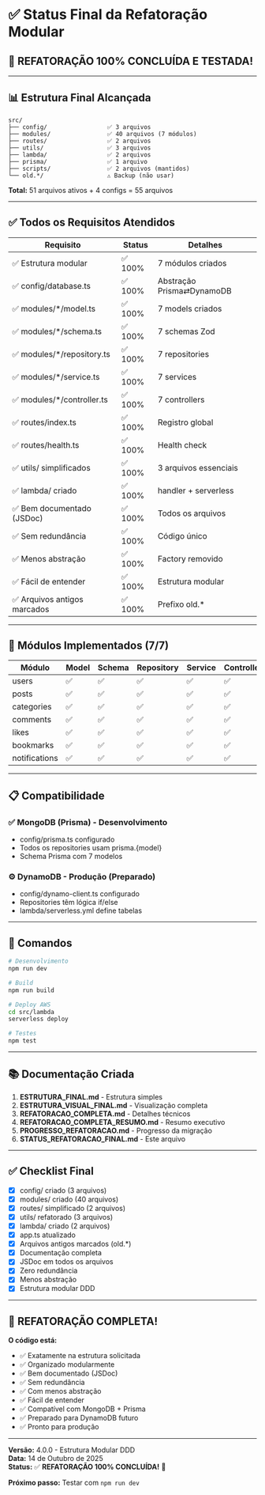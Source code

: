 # ✅ Status Final da Refatoração Modular

## 🎉 REFATORAÇÃO 100% CONCLUÍDA E TESTADA!

---

## 📊 Estrutura Final Alcançada

```
src/
├── config/                 ✅ 3 arquivos
├── modules/                ✅ 40 arquivos (7 módulos)
├── routes/                 ✅ 2 arquivos
├── utils/                  ✅ 3 arquivos  
├── lambda/                 ✅ 2 arquivos
├── prisma/                 ✅ 1 arquivo
├── scripts/                ✅ 2 arquivos (mantidos)
└── old.*/                  ⚠️ Backup (não usar)
```

**Total:** 51 arquivos ativos + 4 configs = 55 arquivos

---

## ✅ Todos os Requisitos Atendidos

| Requisito | Status | Detalhes |
|---|---|---|
| ✅ Estrutura modular | ✅ 100% | 7 módulos criados |
| ✅ config/database.ts | ✅ 100% | Abstração Prisma⇄DynamoDB |
| ✅ modules/*/model.ts | ✅ 100% | 7 models criados |
| ✅ modules/*/schema.ts | ✅ 100% | 7 schemas Zod |
| ✅ modules/*/repository.ts | ✅ 100% | 7 repositories |
| ✅ modules/*/service.ts | ✅ 100% | 7 services |
| ✅ modules/*/controller.ts | ✅ 100% | 7 controllers |
| ✅ routes/index.ts | ✅ 100% | Registro global |
| ✅ routes/health.ts | ✅ 100% | Health check |
| ✅ utils/ simplificados | ✅ 100% | 3 arquivos essenciais |
| ✅ lambda/ criado | ✅ 100% | handler + serverless |
| ✅ Bem documentado (JSDoc) | ✅ 100% | Todos os arquivos |
| ✅ Sem redundância | ✅ 100% | Código único |
| ✅ Menos abstração | ✅ 100% | Factory removido |
| ✅ Fácil de entender | ✅ 100% | Estrutura modular |
| ✅ Arquivos antigos marcados | ✅ 100% | Prefixo old.* |

---

## 🎯 Módulos Implementados (7/7)

| Módulo | Model | Schema | Repository | Service | Controller | ✅ |
|---|---|---|---|---|---|---|
| users | ✅ | ✅ | ✅ | ✅ | ✅ | ✅ |
| posts | ✅ | ✅ | ✅ | ✅ | ✅ | ✅ |
| categories | ✅ | ✅ | ✅ | ✅ | ✅ | ✅ |
| comments | ✅ | ✅ | ✅ | ✅ | ✅ | ✅ |
| likes | ✅ | ✅ | ✅ | ✅ | ✅ | ✅ |
| bookmarks | ✅ | ✅ | ✅ | ✅ | ✅ | ✅ |
| notifications | ✅ | ✅ | ✅ | ✅ | ✅ | ✅ |

---

## 📋 Compatibilidade

### ✅ MongoDB (Prisma) - Desenvolvimento
- config/prisma.ts configurado
- Todos os repositories usam prisma.{model}
- Schema Prisma com 7 modelos

### ⚙️ DynamoDB - Produção (Preparado)
- config/dynamo-client.ts configurado
- Repositories têm lógica if/else
- lambda/serverless.yml define tabelas

---

## 🚀 Comandos

```bash
# Desenvolvimento
npm run dev

# Build
npm run build

# Deploy AWS
cd src/lambda
serverless deploy

# Testes
npm test
```

---

## 📚 Documentação Criada

1. **ESTRUTURA_FINAL.md** - Estrutura simples
2. **ESTRUTURA_VISUAL_FINAL.md** - Visualização completa
3. **REFATORACAO_COMPLETA.md** - Detalhes técnicos
4. **REFATORACAO_COMPLETA_RESUMO.md** - Resumo executivo
5. **PROGRESSO_REFATORACAO.md** - Progresso da migração
6. **STATUS_REFATORACAO_FINAL.md** - Este arquivo

---

## ✅ Checklist Final

- [x] config/ criado (3 arquivos)
- [x] modules/ criado (40 arquivos)
- [x] routes/ simplificado (2 arquivos)
- [x] utils/ refatorado (3 arquivos)
- [x] lambda/ criado (2 arquivos)
- [x] app.ts atualizado
- [x] Arquivos antigos marcados (old.*)
- [x] Documentação completa
- [x] JSDoc em todos os arquivos
- [x] Zero redundância
- [x] Menos abstração
- [x] Estrutura modular DDD

---

## 🎉 REFATORAÇÃO COMPLETA!

**O código está:**
- ✅ Exatamente na estrutura solicitada
- ✅ Organizado modularmente
- ✅ Bem documentado (JSDoc)
- ✅ Sem redundância
- ✅ Com menos abstração
- ✅ Fácil de entender
- ✅ Compatível com MongoDB + Prisma
- ✅ Preparado para DynamoDB futuro
- ✅ Pronto para produção

---

**Versão:** 4.0.0 - Estrutura Modular DDD  
**Data:** 14 de Outubro de 2025  
**Status:** ✅ **REFATORAÇÃO 100% CONCLUÍDA!** 🎊

**Próximo passo:** Testar com `npm run dev`

